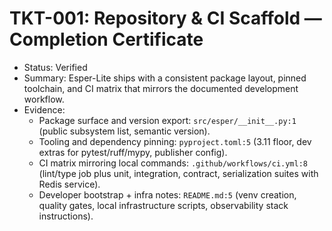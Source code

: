 # TKT-001: Repository & CI Scaffold — Completion Certificate

- Status: Verified
- Summary: Esper-Lite ships with a consistent package layout, pinned toolchain, and CI matrix that mirrors the documented development workflow.
- Evidence:
  - Package surface and version export: `src/esper/__init__.py:1` (public subsystem list, semantic version).
  - Tooling and dependency pinning: `pyproject.toml:5` (3.11 floor, dev extras for pytest/ruff/mypy, publisher config).
  - CI matrix mirroring local commands: `.github/workflows/ci.yml:8` (lint/type job plus unit, integration, contract, serialization suites with Redis service).
  - Developer bootstrap + infra notes: `README.md:5` (venv creation, quality gates, local infrastructure scripts, observability stack instructions).
